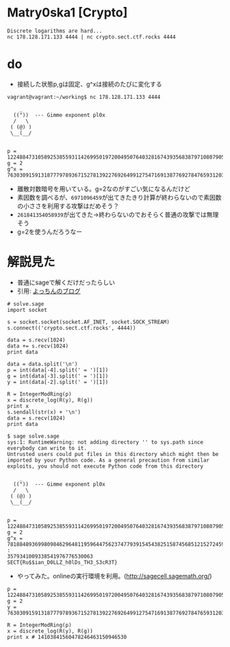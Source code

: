 # Matry0ska1 [Crypto]
```
Discrete logarithms are hard...
nc 178.128.171.133 4444 | nc crypto.sect.ctf.rocks 4444
```

# do
- 接続した状態p,gは固定、g^xは接続のたびに変化する
```
vagrant@vagrant:~/working$ nc 178.128.171.133 4444

    _
  (("))  --- Gimme exponent pl0x
  /   \
 ( (@) )
 \__(__/


p = 122488473105892538559311426995019720049507640328167439356838797108079051563759027212419257414247
g = 2
g^x = 76303091591318777978936715278139227692649912754716913877692784765931203193825739667777168944606
```
- 離散対数暗号を用いている。g=2なのがすごい気になるんだけど
- 素因数を調べるが、`6971096459`が出てきたきり計算が終わらないので素因数の小ささを利用する攻撃はだめそう？
- `261841354058939`が出てきた→終わらないのでおそらく普通の攻撃では無理そう
- g=2を使うんだろうなー

# 解説見た
- 普通にsageで解くだけだったらしい
- 引用: [よっちんのブログ](http://yocchin.hatenablog.com/entry/2018/09/18/204100)
```
# solve.sage
import socket

s = socket.socket(socket.AF_INET, socket.SOCK_STREAM)
s.connect(('crypto.sect.ctf.rocks', 4444))

data = s.recv(1024)
data += s.recv(1024)
print data

data = data.split('\n')
p = int(data[-4].split(' = ')[1])
g = int(data[-3].split(' = ')[1])
y = int(data[-2].split(' = ')[1])

R = IntegerModRing(p)
x = discrete_log(R(y), R(g))
print x
s.sendall(str(x) + '\n')
data = s.recv(1024)
print data
```

```
$ sage solve.sage
sys:1: RuntimeWarning: not adding directory '' to sys.path since everybody can write to it.
Untrusted users could put files in this directory which might then be imported by your Python code. As a general precaution from similar exploits, you should not execute Python code from this directory

    _    
  (("))  --- Gimme exponent pl0x
  /   \ 
 ( (@) ) 
 \__(__/ 


p = 122488473105892538559311426995019720049507640328167439356838797108079051563759027212419257414247
g = 2
g^x = 78188489369980984629648119596447562374779391545438251587456851215272459452777015193195179446022
:
3579341009338541976776530063
SECT{Ru$$ian_D0LLZ_h0lDs_TH3_S3cR3T}
```
- やってみた。onlineの実行環境を利用。(http://sagecell.sagemath.org/)
```
p = 122488473105892538559311426995019720049507640328167439356838797108079051563759027212419257414247
g = 2
y = 76303091591318777978936715278139227692649912754716913877692784765931203193825739667777168944606

R = IntegerModRing(p)
x = discrete_log(R(y), R(g))
print x # 14103841560478246463150946530
```
